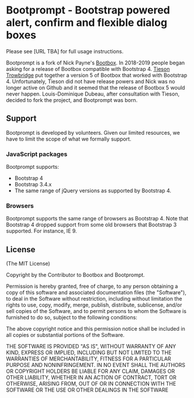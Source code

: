 # Bootprompt - Bootstrap powered alert, confirm and flexible dialog boxes

Please see [URL TBA] for full usage instructions.

Bootprompt is a fork of Nick Payne's
[Bootbox](https://github.com/makeusabrew/bootbox). In 2018-2019 people began
asking for a release of Bootbox compatible with Bootstrap 4. [Tieson
Trowbridge](https://github.com/tiesont) put together a version 5 of Bootbox that
worked with Bootstrap 4. Unfortunately, Tieson did not have release powers and
Nick was no longer active on Github and it seemed that the release of Bootbox 5
would never happen. Louis-Dominique Dubeau, after consultation with Tieson,
decided to fork the project, and Bootprompt was born.

## Support

Bootprompt is developed by volunteers. Given our limited resources, we have to
limit the scope of what we formally support.

### JavaScript packages

Bootprompt supports:

* Bootstrap 4
* Bootstrap 3.4.x
* The same range of jQuery versions as supported by Bootstrap 4.

### Browsers

Bootprompt supports the same range of browsers as Bootstrap 4. Note that
Bootstrap 4 dropped support from some old browsers that Bootstrap 3
supported. For instance, IE 9.

## License

(The MIT License)

Copyright by the Contributor to Bootbox and Bootprompt.

Permission is hereby granted, free of charge, to any person obtaining a copy
of this software and associated documentation files (the "Software"), to deal
in the Software without restriction, including without limitation the rights
to use, copy, modify, merge, publish, distribute, sublicense, and/or sell
copies of the Software, and to permit persons to whom the Software is
furnished to do so, subject to the following conditions:

The above copyright notice and this permission notice shall be included in
all copies or substantial portions of the Software.

THE SOFTWARE IS PROVIDED "AS IS", WITHOUT WARRANTY OF ANY KIND, EXPRESS OR
IMPLIED, INCLUDING BUT NOT LIMITED TO THE WARRANTIES OF MERCHANTABILITY,
FITNESS FOR A PARTICULAR PURPOSE AND NONINFRINGEMENT. IN NO EVENT SHALL THE
AUTHORS OR COPYRIGHT HOLDERS BE LIABLE FOR ANY CLAIM, DAMAGES OR OTHER
LIABILITY, WHETHER IN AN ACTION OF CONTRACT, TORT OR OTHERWISE, ARISING FROM,
OUT OF OR IN CONNECTION WITH THE SOFTWARE OR THE USE OR OTHER DEALINGS IN
THE SOFTWARE
